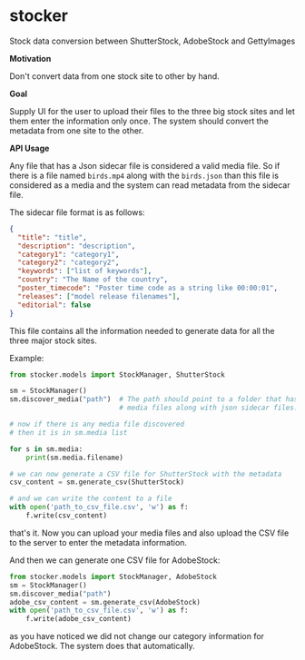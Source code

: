 # stocker
Stock data conversion between ShutterStock, AdobeStock and GettyImages

**Motivation**

Don't convert data from one stock site to other by hand.

**Goal**

Supply UI for the user to upload their files to the three big stock sites
and let them enter the information only once. The system should convert the
metadata from one site to the other.

**API Usage**

Any file that has a Json sidecar file is considered a valid media file. So if
there is a file named ``birds.mp4`` along with the ``birds.json`` than this
file is considered as a media and the system can read metadata from the sidecar
file.

The sidecar file format is as follows:

```json
{
  "title": "title",
  "description": "description",
  "category1": "category1",
  "category2": "category2",
  "keywords": ["list of keywords"],
  "country": "The Name of the country",
  "poster_timecode": "Poster time code as a string like 00:00:01",
  "releases": ["model release filenames"],
  "editorial": false
}
```

This file contains all the information needed to generate data for all the
three major stock sites.

Example:

```python
from stocker.models import StockManager, ShutterStock

sm = StockManager()
sm.discover_media("path")  # The path should point to a folder that has
                           # media files along with json sidecar files.

# now if there is any media file discovered
# then it is in sm.media list

for s in sm.media:
    print(sm.media.filename)

# we can now generate a CSV file for ShutterStock with the metadata
csv_content = sm.generate_csv(ShutterStock)

# and we can write the content to a file
with open('path_to_csv_file.csv', 'w') as f:
    f.write(csv_content)
```

that's it. Now you can upload your media files and also upload the CSV file
to the server to enter the metadata information.

And then we can generate one CSV file for AdobeStock:

```python
from stocker.models import StockManager, AdobeStock
sm = StockManager()
sm.discover_media("path") 
adobe_csv_content = sm.generate_csv(AdobeStock)
with open('path_to_csv_file.csv', 'w') as f:
    f.write(adobe_csv_content)
```

as you have noticed we did not change our category information for AdobeStock.
The system does that automatically.
